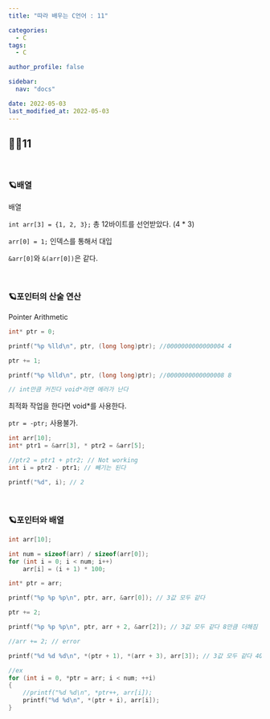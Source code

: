 ```yaml
---
title: "따라 배우는 C언어 : 11"

categories:
  - C
tags:
  - C

author_profile: false

sidebar:
  nav: "docs"

date: 2022-05-03
last_modified_at: 2022-05-03
---
```


## 🙇‍♀️11

<br>

### 🪐배열

배열

`int arr[3] = {1, 2, 3};` 총 12바이트를 선언받았다. (4 * 3)

`arr[0] = 1;` 인덱스를 통해서 대입

`&arr[0]`와 `&(arr[0])`은 같다.

<br>

### 🪐포인터의 산술 연산
Pointer Arithmetic

```c
int* ptr = 0;

printf("%p %lld\n", ptr, (long long)ptr); //0000000000000004 4

ptr += 1;

printf("%p %lld\n", ptr, (long long)ptr); //0000000000000008 8

// int만큼 커진다 void*라면 에러가 난다
```

최적화 작업을 한다면 void*를 사용한다.

`ptr = -ptr;` 사용불가.

```c
int arr[10];
int* ptr1 = &arr[3], * ptr2 = &arr[5];

//ptr2 = ptr1 + ptr2; // Not working
int i = ptr2 - ptr1; // 빼기는 된다

printf("%d", i); // 2
```

<br>

### 🪐포인터와 배열

```c
int arr[10];

int num = sizeof(arr) / sizeof(arr[0]);
for (int i = 0; i < num; i++)
	arr[i] = (i + 1) * 100;

int* ptr = arr;

printf("%p %p %p\n", ptr, arr, &arr[0]); // 3값 모두 같다

ptr += 2;

printf("%p %p %p\n", ptr, arr + 2, &arr[2]); // 3값 모두 같다 8만큼 더해짐

//arr += 2; // error

printf("%d %d %d\n", *(ptr + 1), *(arr + 3), arr[3]); // 3값 모두 같다 400

//ex
for (int i = 0, *ptr = arr; i < num; ++i)
{
	//printf("%d %d\n", *ptr++, arr[i]);
	printf("%d %d\n", *(ptr + i), arr[i]);
}
```
